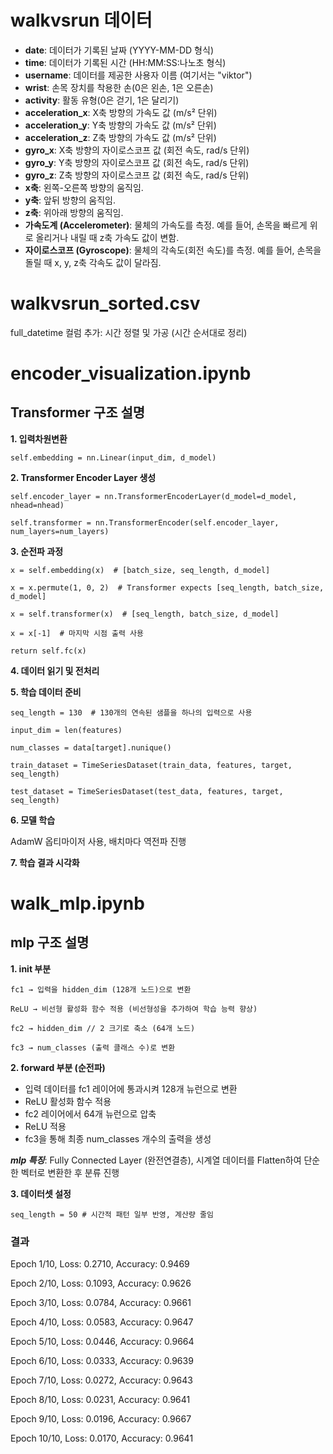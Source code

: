 # walkvsrun 데이터

- **date**: 데이터가 기록된 날짜 (YYYY-MM-DD 형식)
- **time**: 데이터가 기록된 시간 (HH:MM:SS:나노초 형식)
- **username**: 데이터를 제공한 사용자 이름 (여기서는 "viktor")
- **wrist**: 손목 장치를 착용한 손(0은 왼손, 1은 오른손)
- **activity**: 활동 유형(0은 걷기, 1은 달리기)
- **acceleration_x**: X축 방향의 가속도 값 (m/s² 단위)
- **acceleration_y**: Y축 방향의 가속도 값 (m/s² 단위)
- **acceleration_z**: Z축 방향의 가속도 값 (m/s² 단위)
- **gyro_x**: X축 방향의 자이로스코프 값 (회전 속도, rad/s 단위)
- **gyro_y**: Y축 방향의 자이로스코프 값 (회전 속도, rad/s 단위)
- **gyro_z**: Z축 방향의 자이로스코프 값 (회전 속도, rad/s 단위)
- **x축**: 왼쪽-오른쪽 방향의 움직임.
- **y축**: 앞뒤 방향의 움직임.
- **z축**: 위아래 방향의 움직임.
- **가속도계 (Accelerometer)**: 물체의 가속도를 측정. 예를 들어, 손목을 빠르게 위로 올리거나 내릴 때 z축 가속도 값이 변함.
- **자이로스코프 (Gyroscope)**: 물체의 각속도(회전 속도)를 측정. 예를 들어, 손목을 돌릴 때 x, y, z축 각속도 값이 달라짐.

# walkvsrun_sorted.csv

full_datetime 컬럼 추가: 시간 정렬 및 가공 (시간 순서대로 정리)

# encoder_visualization.ipynb
## Transformer 구조 설명
**1. 입력차원변환**

`self.embedding = nn.Linear(input_dim, d_model)`


**2. Transformer Encoder Layer 생성**

`self.encoder_layer = nn.TransformerEncoderLayer(d_model=d_model, nhead=nhead)`

`self.transformer = nn.TransformerEncoder(self.encoder_layer, num_layers=num_layers)`


**3. 순전파 과정**

`x = self.embedding(x)  # [batch_size, seq_length, d_model]`

`x = x.permute(1, 0, 2)  # Transformer expects [seq_length, batch_size, d_model]`

`x = self.transformer(x)  # [seq_length, batch_size, d_model]`

`x = x[-1]  # 마지막 시점 출력 사용`

`return self.fc(x)`


**4. 데이터 읽기 및 전처리**


**5. 학습 데이터 준비**

`seq_length = 130  # 130개의 연속된 샘플을 하나의 입력으로 사용`

`input_dim = len(features)`

`num_classes = data[target].nunique()`


`train_dataset = TimeSeriesDataset(train_data, features, target, seq_length)`

`test_dataset = TimeSeriesDataset(test_data, features, target, seq_length)`



**6. 모델 학습**

AdamW 옵티마이저 사용, 배치마다 역전파 진행


**7. 학습 결과 시각화**


# walk_mlp.ipynb
## mlp 구조 설명
**1. __init__ 부분**

`fc1 → 입력을 hidden_dim (128개 노드)으로 변환`

`ReLU → 비선형 활성화 함수 적용 (비선형성을 추가하여 학습 능력 향상)`

`fc2 → hidden_dim // 2 크기로 축소 (64개 노드)`

`fc3 → num_classes (출력 클래스 수)로 변환`


**2. forward 부분 (순전파)**
- 입력 데이터를 fc1 레이어에 통과시켜 128개 뉴런으로 변환
- ReLU 활성화 함수 적용
- fc2 레이어에서 64개 뉴런으로 압축
- ReLU 적용
- fc3을 통해 최종 num_classes 개수의 출력을 생성

***mlp 특징***:
Fully Connected Layer (완전연결층), 시계열 데이터를 Flatten하여 단순한 벡터로 변환한 후 분류 진행


**3. 데이터셋 설정**

`seq_length = 50 # 시간적 패턴 일부 반영, 계산량 줄임`


### 결과

Epoch 1/10, Loss: 0.2710, Accuracy: 0.9469

Epoch 2/10, Loss: 0.1093, Accuracy: 0.9626

Epoch 3/10, Loss: 0.0784, Accuracy: 0.9661

Epoch 4/10, Loss: 0.0583, Accuracy: 0.9647

Epoch 5/10, Loss: 0.0446, Accuracy: 0.9664

Epoch 6/10, Loss: 0.0333, Accuracy: 0.9639

Epoch 7/10, Loss: 0.0272, Accuracy: 0.9643

Epoch 8/10, Loss: 0.0231, Accuracy: 0.9641

Epoch 9/10, Loss: 0.0196, Accuracy: 0.9667

Epoch 10/10, Loss: 0.0170, Accuracy: 0.9641

